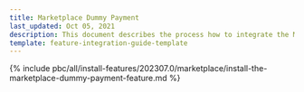 ```yaml
---
title: Marketplace Dummy Payment
last_updated: Oct 05, 2021
description: This document describes the process how to integrate the Marketplace Dummy Payment into a Spryker project.
template: feature-integration-guide-template
---
```


{% include pbc/all/install-features/202307.0/marketplace/install-the-marketplace-dummy-payment-feature.md %} <!-- To edit, see /_includes/pbc/all/install-features/202307.0/marketplace/install-the-marketplace-dummy-payment-feature.md -->
